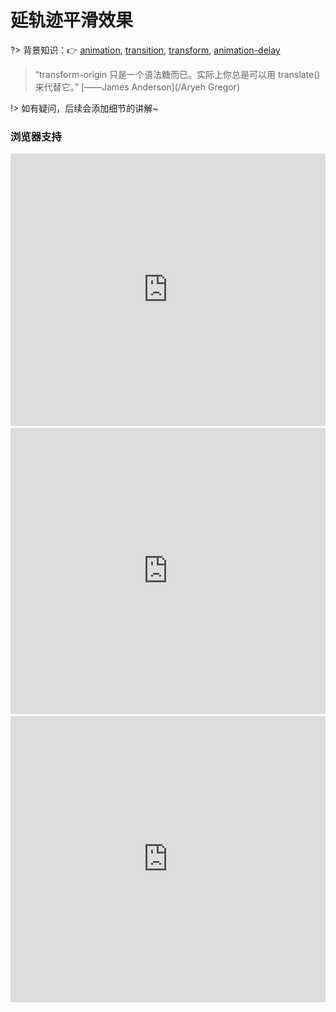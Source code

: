 
# 延轨迹平滑效果

?> 背景知识：:point_right: [animation](https://developer.mozilla.org/zh-CN/docs/Web/CSS/animation), [transition](https://developer.mozilla.org/zh-CN/docs/Web/CSS/transition), [transform](https://developer.mozilla.org/zh-CN/docs/Web/CSS/transform), [animation-delay](https://developer.mozilla.org/zh-CN/docs/Web/CSS/animation-delay)

> “transform-origin 只是一个语法糖而已。实际上你总是可以用 translate() 来代替它。”        [——James Anderson](/Aryeh Gregor)

<vuep template="#circular-smooth"></vuep>

<script v-pre type="text/x-template" id="circular-smooth">
<style>
  main {
    width: 100%; height: 529px;
    display: flex;
    flex-direction: column;
    align-items: center;
  }
  .path {
    width: 300px; height: 300px;
    border-radius: 50%;
    margin: 100px auto;
    position: relative;
    display: flex;
    border: 1px solid #b4a078;
  }
  .logo {
    width: 52px;
    margin: auto;
    background: #FFF;
  }
  .avatar {
    width: 50px;
    position: absolute;
    top: 124px; left: 124px;
    animation: circular-smooth-spin 7.5s infinite linear;
    animation-play-state: running;
  }
  .avatar > span {
    font-weight: 500;
    position: absolute;
    white-space: nowrap;
    top: -50%; left: 50%;
    padding: 3px 12px;
    opacity: 0;
    transform: scale(0);
    transition: opacity, transform .8s;
    transform-origin: 0 bottom;
  }
  .avatar > img {
    width: inherit;
    border-radius: 50%;
    overflow: hidden;
  }
  .path:hover .avatar {
    animation-play-state: paused;
  }
  
  .path:hover .avatar > span {
    opacity: 1;
    transform: scale(1);
    transition: opacity, transform .8s;
  }
  .avatar:nth-of-type(2){
    animation-delay: -1.5s;
  }

  .avatar:nth-of-type(3){
    animation-delay: -3s;
  }

  .avatar:nth-of-type(4){
    animation-delay: -4.5s;
  }

  .avatar:nth-of-type(5){
    animation-delay: -6s;
  }
  @keyframes circular-smooth-spin {
    from {
      transform: rotate(0turn) translateY(-124px) rotate(1turn)
    }
    to {
      opacity: 1;
      transform: rotate(1turn) translateY(-124px) rotate(0turn)
    }
  }
</style>
<template>
  <main class="main">
    <div class="path">
      <img class="logo" src="./static/vue-logo.png" />
      <div class="avatar">
        <span>Evan You</span>
        <img src="./static/Evan.jpeg"/>
      </div>
      <div class="avatar">
        <span>Damian Dulisz</span>
        <img src="./static/Dulisz.jpeg"/>
      </div>
      <div class="avatar">
        <span>defcc</span>
        <img src="./static/defcc.png"/>
      </div>
      <div class="avatar">
        <span>Edd Yerburgh</span>
        <img src="./static/Yerburgh.png"/>
      </div>
      <div class="avatar">
        <span>Sarah Drasner</span>
        <img src="./static/Drasner.jpeg"/>
      </div>
    </div>
  </main>
</template>
<script>
</script>
</script>

!> 如有疑问，后续会添加细节的讲解~

### 浏览器支持

<iframe src="https://caniuse.bitsofco.de/embed/index.html?feat=css-animation&amp;periods=future_1,current,past_1,past_2,past_3&amp;accessible-colours=false" frameborder="0" width="100%" height="436px"></iframe>

<iframe src="https://caniuse.bitsofco.de/embed/index.html?feat=transforms2d&amp;periods=future_1,current,past_1,past_2,past_3&amp;accessible-colours=false" frameborder="0" width="100%" height="458px"></iframe>

<iframe src="https://caniuse.bitsofco.de/embed/index.html?feat=css-transitions&amp;periods=future_1,current,past_1,past_2,past_3&amp;accessible-colours=false" frameborder="0" width="100%" height="458px"></iframe>
